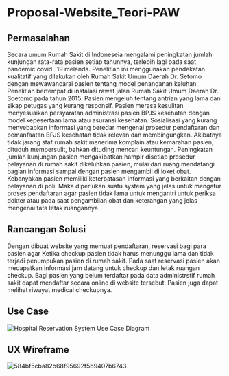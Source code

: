 # Proposal-Website_Teori-PAW

## Permasalahan
Secara umum Rumah Sakit di Indoneseia mengalami peningkatan jumlah kunjungan rata-rata pasien setiap tahunnya, terlebih lagi pada saat pandemic covid -19 melanda. Penelitian ini menggunakan pendekatan kualitatif yang dilakukan oleh Rumah Sakit Umum Daerah Dr. Setomo dengan mewawancarai pasien  tentang model penanganan keluhan. Penelitian bertempat di instalasi rawat jalan Rumah Sakit Umum Daerah Dr. Soetomo pada tahun 2015. Pasien mengeluh tentang antrian yang lama dan sikap petugas yang kurang responsif. Pasien merasa kesulitan menyesuaikan persyaratan administrasi pasien BPJS kesehatan dengan model kepesertaan lama atau asuransi kesehatan. Sosialisasi yang kurang menyebabkan informasi yang beredar mengenai prosedur pendaftaran dan pemanfaatan BPJS kesehatan tidak relevan dan membingungkan. Akibatnya tidak jarang staf rumah sakit menerima komplain atau kemarahan pasien, dituduh mempersulit, bahkan dituding mencari keuntungan. Peningkatan jumlah kunjungan pasien mengakibatkan hampir disetiap prosedur pelayanan di rumah sakit dikeluhkan pasien, mulai dari ruang mendatangi bagian informasi sampai dengan pasien mengambil di loket obat. Kebanyakan pasien memiliki keterbatasan informasi yang berkaitan dengan pelayanan di poli. Maka diperlukan suatu system yang jelas untuk mengatur proses pendaftaran agar pasien tidak lama untuk mengantri untuk periksa dokter atau pada saat pengambilan obat dan keterangan yang jelas mengenai tata letak ruangannya

## Rancangan Solusi
Dengan dibuat website yang memuat pendaftaran, reservasi bagi para pasien agar Ketika checkup pasien tidak harus menunggu lama dan tidak terjadi penumpukan pasien di rumah sakit. Pada saat reservasi pasien akan medapatkan informasi jam datang untuk checkup dan letak ruangan checkup. Bagi pasien yang belum terdaftar pada data administrstif rumah sakit dapat mendaftar secara online di website tersebut. Pasien juga dapat melihat riwayat medical checkupnya.   

## Use Case
![Hospital Reservation System Use Case Diagram](https://user-images.githubusercontent.com/101171434/190048715-8cfc7bb0-53eb-4478-bc8c-fadb7032d4a2.jpg)

## UX Wireframe
![584bf5cba82b68f95692f5b9407b6743](https://user-images.githubusercontent.com/101171434/190305857-5cf1fb78-ef0b-46df-9192-c1d5b2a11b77.jpg)
